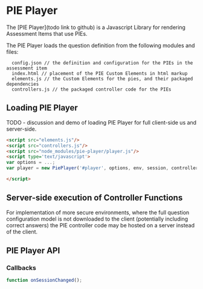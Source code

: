# PIE Player

The [PIE Player](todo link to github) is a Javascript Library for rendering Assessment Items that use PIEs.


The PIE Player loads the question definition from the following modules and files:


```
  config.json // the definition and configuration for the PIEs in the assessment item 
  index.html // placement of the PIE Custom Elements in html markup
  elements.js // the Custom Elements for the pies, and their packaged dependencies
  controllers.js // the packaged controller code for the PIEs
```


## Loading PIE Player

TODO - discussion and demo of loading PIE Player for full client-side us and server-side.

```html
<script src="elements.js"/>
<script src="controllers.js"/>
<script src="node_modules/pie-player/player.js"/>
<script type='text/javascript'>
var options = ...;
var player = new PiePlayer('#player', options, env, session, controllers);

</script>

```


## Server-side execution of Controller Functions

For implementation of more secure environments, where the full question configuration model is not downloaded to the client (potentially including correct answers) the PIE controller code may be hosted on a server instead of the client.


## PIE Player API


### Callbacks

```javascript
function onSessionChanged();
```

```